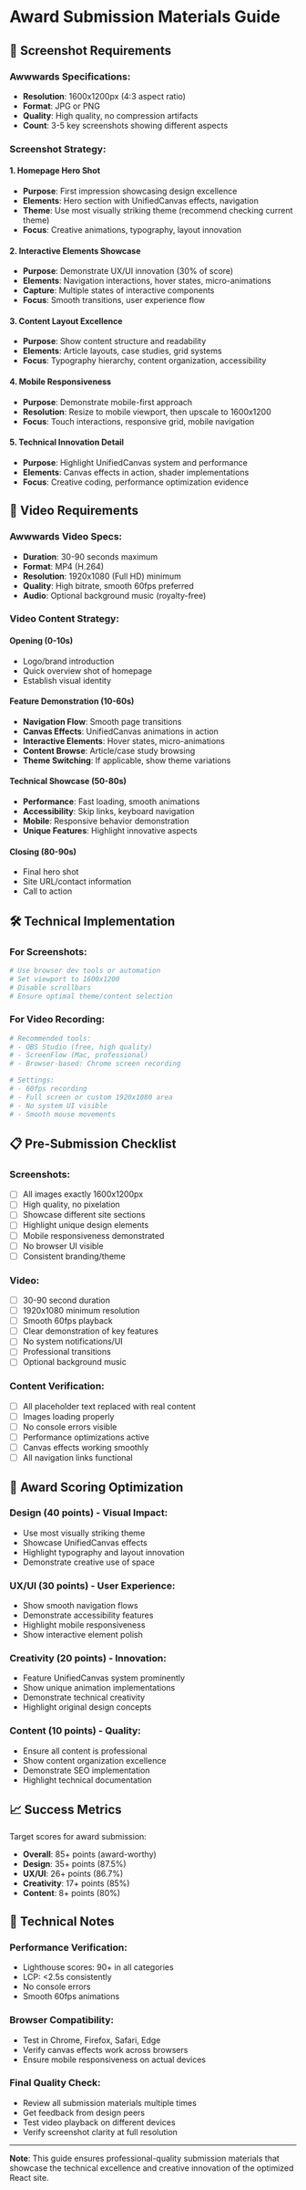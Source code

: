 # Award Submission Materials Guide

## 📸 Screenshot Requirements

### Awwwards Specifications:
- **Resolution**: 1600x1200px (4:3 aspect ratio)
- **Format**: JPG or PNG
- **Quality**: High quality, no compression artifacts
- **Count**: 3-5 key screenshots showing different aspects

### Screenshot Strategy:

#### 1. Homepage Hero Shot
- **Purpose**: First impression showcasing design excellence
- **Elements**: Hero section with UnifiedCanvas effects, navigation
- **Theme**: Use most visually striking theme (recommend checking current theme)
- **Focus**: Creative animations, typography, layout innovation

#### 2. Interactive Elements Showcase  
- **Purpose**: Demonstrate UX/UI innovation (30% of score)
- **Elements**: Navigation interactions, hover states, micro-animations
- **Capture**: Multiple states of interactive components
- **Focus**: Smooth transitions, user experience flow

#### 3. Content Layout Excellence
- **Purpose**: Show content structure and readability
- **Elements**: Article layouts, case studies, grid systems
- **Focus**: Typography hierarchy, content organization, accessibility

#### 4. Mobile Responsiveness
- **Purpose**: Demonstrate mobile-first approach
- **Resolution**: Resize to mobile viewport, then upscale to 1600x1200
- **Focus**: Touch interactions, responsive grid, mobile navigation

#### 5. Technical Innovation Detail
- **Purpose**: Highlight UnifiedCanvas system and performance
- **Elements**: Canvas effects in action, shader implementations
- **Focus**: Creative coding, performance optimization evidence

## 🎥 Video Requirements

### Awwwards Video Specs:
- **Duration**: 30-90 seconds maximum
- **Format**: MP4 (H.264)
- **Resolution**: 1920x1080 (Full HD) minimum
- **Quality**: High bitrate, smooth 60fps preferred
- **Audio**: Optional background music (royalty-free)

### Video Content Strategy:

#### Opening (0-10s)
- Logo/brand introduction
- Quick overview shot of homepage
- Establish visual identity

#### Feature Demonstration (10-60s)
- **Navigation Flow**: Smooth page transitions
- **Canvas Effects**: UnifiedCanvas animations in action
- **Interactive Elements**: Hover states, micro-animations
- **Content Browse**: Article/case study browsing
- **Theme Switching**: If applicable, show theme variations

#### Technical Showcase (50-80s)
- **Performance**: Fast loading, smooth animations
- **Accessibility**: Skip links, keyboard navigation
- **Mobile**: Responsive behavior demonstration
- **Unique Features**: Highlight innovative aspects

#### Closing (80-90s)
- Final hero shot
- Site URL/contact information
- Call to action

## 🛠 Technical Implementation

### For Screenshots:
```bash
# Use browser dev tools or automation
# Set viewport to 1600x1200
# Disable scrollbars
# Ensure optimal theme/content selection
```

### For Video Recording:
```bash
# Recommended tools:
# - OBS Studio (free, high quality)
# - ScreenFlow (Mac, professional)
# - Browser-based: Chrome screen recording

# Settings:
# - 60fps recording
# - Full screen or custom 1920x1080 area
# - No system UI visible
# - Smooth mouse movements
```

## 📋 Pre-Submission Checklist

### Screenshots:
- [ ] All images exactly 1600x1200px
- [ ] High quality, no pixelation
- [ ] Showcase different site sections
- [ ] Highlight unique design elements
- [ ] Mobile responsiveness demonstrated
- [ ] No browser UI visible
- [ ] Consistent branding/theme

### Video:
- [ ] 30-90 second duration
- [ ] 1920x1080 minimum resolution
- [ ] Smooth 60fps playback
- [ ] Clear demonstration of key features
- [ ] No system notifications/UI
- [ ] Professional transitions
- [ ] Optional background music

### Content Verification:
- [ ] All placeholder text replaced with real content
- [ ] Images loading properly
- [ ] No console errors visible
- [ ] Performance optimizations active
- [ ] Canvas effects working smoothly
- [ ] All navigation links functional

## 🎯 Award Scoring Optimization

### Design (40 points) - Visual Impact:
- Use most visually striking theme
- Showcase UnifiedCanvas effects
- Highlight typography and layout innovation
- Demonstrate creative use of space

### UX/UI (30 points) - User Experience:
- Show smooth navigation flows
- Demonstrate accessibility features
- Highlight mobile responsiveness  
- Show interactive element polish

### Creativity (20 points) - Innovation:
- Feature UnifiedCanvas system prominently
- Show unique animation implementations
- Demonstrate technical creativity
- Highlight original design concepts

### Content (10 points) - Quality:
- Ensure all content is professional
- Show content organization excellence
- Demonstrate SEO implementation
- Highlight technical documentation

## 📈 Success Metrics

Target scores for award submission:
- **Overall**: 85+ points (award-worthy)
- **Design**: 35+ points (87.5%)
- **UX/UI**: 26+ points (86.7%)
- **Creativity**: 17+ points (85%)
- **Content**: 8+ points (80%)

## 🔧 Technical Notes

### Performance Verification:
- Lighthouse scores: 90+ in all categories
- LCP: <2.5s consistently
- No console errors
- Smooth 60fps animations

### Browser Compatibility:
- Test in Chrome, Firefox, Safari, Edge
- Verify canvas effects work across browsers
- Ensure mobile responsiveness on actual devices

### Final Quality Check:
- Review all submission materials multiple times
- Get feedback from design peers
- Test video playback on different devices
- Verify screenshot clarity at full resolution

---

**Note**: This guide ensures professional-quality submission materials that showcase the technical excellence and creative innovation of the optimized React site.